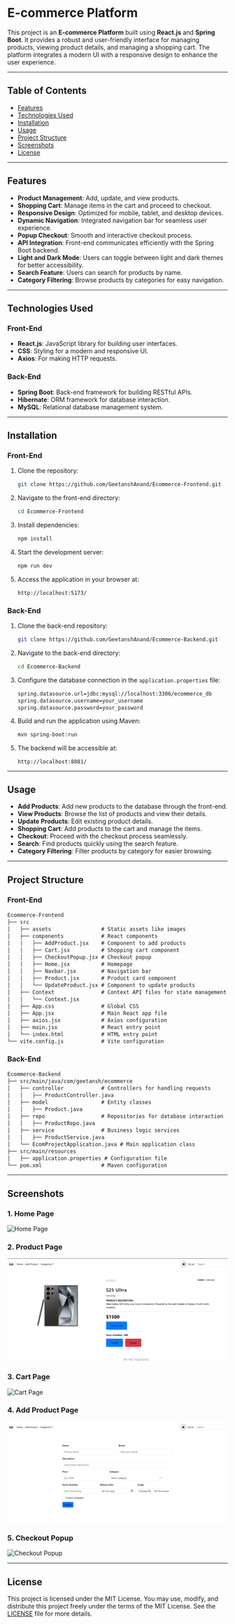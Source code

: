 # E-commerce Platform

This project is an **E-commerce Platform** built using **React.js** and **Spring Boot**. It provides a robust and user-friendly interface for managing products, viewing product details, and managing a shopping cart. The platform integrates a modern UI with a responsive design to enhance the user experience.

---

## Table of Contents

- [Features](#features)
- [Technologies Used](#technologies-used)
- [Installation](#installation)
- [Usage](#usage)
- [Project Structure](#project-structure)
- [Screenshots](#screenshots)
- [License](#license)

---

## Features

- **Product Management**: Add, update, and view products.
- **Shopping Cart**: Manage items in the cart and proceed to checkout.
- **Responsive Design**: Optimized for mobile, tablet, and desktop devices.
- **Dynamic Navigation**: Integrated navigation bar for seamless user experience.
- **Popup Checkout**: Smooth and interactive checkout process.
- **API Integration**: Front-end communicates efficiently with the Spring Boot backend.
- **Light and Dark Mode**: Users can toggle between light and dark themes for better accessibility.
- **Search Feature**: Users can search for products by name.
- **Category Filtering**: Browse products by categories for easy navigation.

---

## Technologies Used

### Front-End
- **React.js**: JavaScript library for building user interfaces.
- **CSS**: Styling for a modern and responsive UI.
- **Axios**: For making HTTP requests.

### Back-End
- **Spring Boot**: Back-end framework for building RESTful APIs.
- **Hibernate**: ORM framework for database interaction.
- **MySQL**: Relational database management system.

---

## Installation

### Front-End

1. Clone the repository:
   ```bash
   git clone https://github.com/GeetanshAnand/Ecommerce-Frontend.git
   ```

2. Navigate to the front-end directory:
   ```bash
   cd Ecommerce-Frontend
   ```

3. Install dependencies:
   ```bash
   npm install
   ```

4. Start the development server:
   ```bash
   npm run dev
   ```

5. Access the application in your browser at:
   ```
   http://localhost:5173/
   ```

### Back-End

1. Clone the back-end repository:
   ```bash
   git clone https://github.com/GeetanshAnand/Ecommerce-Backend.git
   ```

2. Navigate to the back-end directory:
   ```bash
   cd Ecommerce-Backend
   ```

3. Configure the database connection in the `application.properties` file:
   ```properties
   spring.datasource.url=jdbc:mysql://localhost:3306/ecommerce_db
   spring.datasource.username=your_username
   spring.datasource.password=your_password
   ```

4. Build and run the application using Maven:
   ```bash
   mvn spring-boot:run
   ```

5. The backend will be accessible at:
   ```
   http://localhost:8081/
   ```

---

## Usage

- **Add Products**: Add new products to the database through the front-end.
- **View Products**: Browse the list of products and view their details.
- **Update Products**: Edit existing product details.
- **Shopping Cart**: Add products to the cart and manage the items.
- **Checkout**: Proceed with the checkout process seamlessly.
- **Search**: Find products quickly using the search feature.
- **Category Filtering**: Filter products by category for easier browsing.

---

## Project Structure

### Front-End

```plaintext
Ecommerce-Frontend
├── src
│   ├── assets                # Static assets like images
│   ├── components            # React components
│   │   ├── AddProduct.jsx    # Component to add products
│   │   ├── Cart.jsx          # Shopping cart component
│   │   ├── CheckoutPopup.jsx # Checkout popup
│   │   ├── Home.jsx          # Homepage
│   │   ├── Navbar.jsx        # Navigation bar
│   │   ├── Product.jsx       # Product card component
│   │   └── UpdateProduct.jsx # Component to update products
│   ├── Context               # Context API files for state management
│   │   └── Context.jsx
│   ├── App.css               # Global CSS
│   ├── App.jsx               # Main React app file
│   ├── axios.jsx             # Axios configuration
│   ├── main.jsx              # React entry point
│   └── index.html            # HTML entry point
└── vite.config.js            # Vite configuration
```

### Back-End

```plaintext
Ecommerce-Backend
├── src/main/java/com/geetansh/ecommerce
│   ├── controller            # Controllers for handling requests
│   │   ├── ProductController.java
│   ├── model                 # Entity classes
│   │   ├── Product.java
│   ├── repo                  # Repositories for database interaction
│   │   ├── ProductRepo.java
│   ├── service               # Business logic services
│   │   ├── ProductService.java
│   └── EcomProjectApplication.java # Main application class
├── src/main/resources
│   ├── application.properties # Configuration file
└── pom.xml                   # Maven configuration
```

---

## Screenshots

### 1. Home Page
![Home Page](./screenshots/home_page.png)

### 2. Product Page
![Product Page](./screenshots/product_page.png)

### 3. Cart Page
![Cart Page](./screenshots/cart_page.png)

### 4. Add Product Page
![Add Product Page](./screenshots/add_product_page.png)

### 5. Checkout Popup
![Checkout Popup](./screenshots/checkout_popup.png)

---

## License

This project is licensed under the MIT License. You may use, modify, and distribute this project freely under the terms of the MIT License. See the [LICENSE](LICENSE) file for more details.
